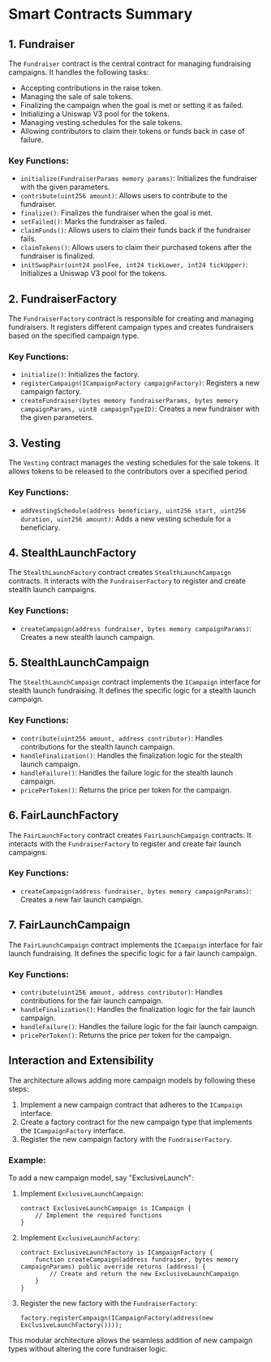 # Smart Contracts Summary

## 1. Fundraiser
The `Fundraiser` contract is the central contract for managing fundraising campaigns. It handles the following tasks:
- Accepting contributions in the raise token.
- Managing the sale of sale tokens.
- Finalizing the campaign when the goal is met or setting it as failed.
- Initializing a Uniswap V3 pool for the tokens.
- Managing vesting schedules for the sale tokens.
- Allowing contributors to claim their tokens or funds back in case of failure.

### Key Functions:
- `initialize(FundraiserParams memory params)`: Initializes the fundraiser with the given parameters.
- `contribute(uint256 amount)`: Allows users to contribute to the fundraiser.
- `finalize()`: Finalizes the fundraiser when the goal is met.
- `setFailed()`: Marks the fundraiser as failed.
- `claimFunds()`: Allows users to claim their funds back if the fundraiser fails.
- `claimTokens()`: Allows users to claim their purchased tokens after the fundraiser is finalized.
- `initSwapPair(uint24 poolFee, int24 tickLower, int24 tickUpper)`: Initializes a Uniswap V3 pool for the tokens.

## 2. FundraiserFactory
The `FundraiserFactory` contract is responsible for creating and managing fundraisers. It registers different campaign types and creates fundraisers based on the specified campaign type.

### Key Functions:
- `initialize()`: Initializes the factory.
- `registerCampaign(ICampaignFactory campaignFactory)`: Registers a new campaign factory.
- `createFundraiser(bytes memory fundraiserParams, bytes memory campaignParams, uint8 campaignTypeID)`: Creates a new fundraiser with the given parameters.

## 3. Vesting
The `Vesting` contract manages the vesting schedules for the sale tokens. It allows tokens to be released to the contributors over a specified period.

### Key Functions:
- `addVestingSchedule(address beneficiary, uint256 start, uint256 duration, uint256 amount)`: Adds a new vesting schedule for a beneficiary.

## 4. StealthLaunchFactory
The `StealthLaunchFactory` contract creates `StealthLaunchCampaign` contracts. It interacts with the `FundraiserFactory` to register and create stealth launch campaigns.

### Key Functions:
- `createCampaign(address fundraiser, bytes memory campaignParams)`: Creates a new stealth launch campaign.

## 5. StealthLaunchCampaign
The `StealthLaunchCampaign` contract implements the `ICampaign` interface for stealth launch fundraising. It defines the specific logic for a stealth launch campaign.

### Key Functions:
- `contribute(uint256 amount, address contributor)`: Handles contributions for the stealth launch campaign.
- `handleFinalization()`: Handles the finalization logic for the stealth launch campaign.
- `handleFailure()`: Handles the failure logic for the stealth launch campaign.
- `pricePerToken()`: Returns the price per token for the campaign.

## 6. FairLaunchFactory
The `FairLaunchFactory` contract creates `FairLaunchCampaign` contracts. It interacts with the `FundraiserFactory` to register and create fair launch campaigns.

### Key Functions:
- `createCampaign(address fundraiser, bytes memory campaignParams)`: Creates a new fair launch campaign.

## 7. FairLaunchCampaign
The `FairLaunchCampaign` contract implements the `ICampaign` interface for fair launch fundraising. It defines the specific logic for a fair launch campaign.

### Key Functions:
- `contribute(uint256 amount, address contributor)`: Handles contributions for the fair launch campaign.
- `handleFinalization()`: Handles the finalization logic for the fair launch campaign.
- `handleFailure()`: Handles the failure logic for the fair launch campaign.
- `pricePerToken()`: Returns the price per token for the campaign.

## Interaction and Extensibility
The architecture allows adding more campaign models by following these steps:
1. Implement a new campaign contract that adheres to the `ICampaign` interface.
2. Create a factory contract for the new campaign type that implements the `ICampaignFactory` interface.
3. Register the new campaign factory with the `FundraiserFactory`.

### Example:
To add a new campaign model, say "ExclusiveLaunch":
1. Implement `ExclusiveLaunchCampaign`:
    ```solidity
    contract ExclusiveLaunchCampaign is ICampaign {
        // Implement the required functions
    }
    ```
2. Implement `ExclusiveLaunchFactory`:
    ```solidity
    contract ExclusiveLaunchFactory is ICampaignFactory {
        function createCampaign(address fundraiser, bytes memory campaignParams) public override returns (address) {
            // Create and return the new ExclusiveLaunchCampaign
        }
    }
    ```
3. Register the new factory with the `FundraiserFactory`:
    ```solidity
    factory.registerCampaign(ICampaignFactory(address(new ExclusiveLaunchFactory())));
    ```

This modular architecture allows the seamless addition of new campaign types without altering the core fundraiser logic.